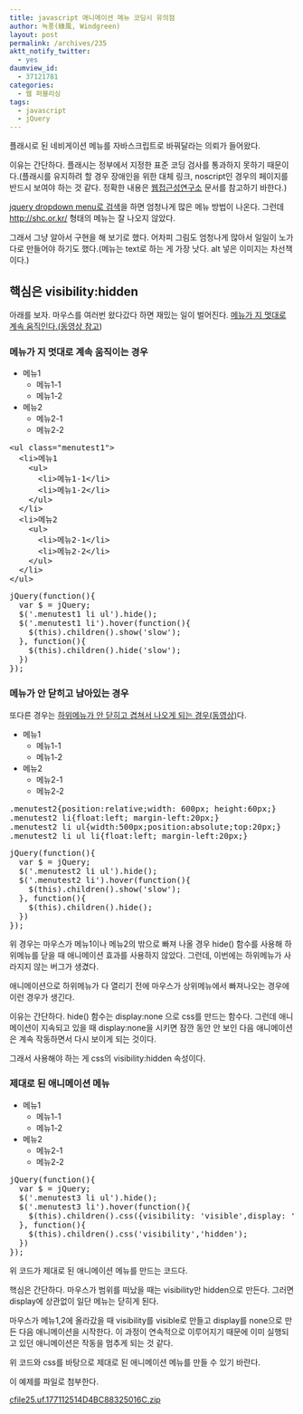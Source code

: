 ```yaml
---
title: javascript 애니메이션 메뉴 코딩시 유의점
author: 녹풍(綠風, Windgreen)
layout: post
permalink: /archives/235
aktt_notify_twitter:
  - yes
daumview_id:
  - 37121781
categories:
  - 웹 퍼블리싱
tags:
  - javascript
  - jQuery
---
```

플래시로 된 네비게이션 메뉴를 자바스크립트로 바꿔달라는 의뢰가 들어왔다.

이유는 간단하다. 플래시는 정부에서 지정한 표준 코딩 검사를 통과하지 못하기 때문이다.(플래시를 유지하려 할 경우 장애인을 위한 대체 링크, noscript인 경우의 페이지를 반드시 보여야 하는 것 같다. 정확한 내용은 <a href="http://www.wah.or.kr" target="_blank">웹접근성연구소</a> 문서를 참고하기 바한다.)

<a href="http://www.google.com/search?sourceid=chrome&ie=UTF-8&q=jquery+dropdown+menu" target="_blank">jquery dropdown menu로 검색</a>을 하면 엄청나게 많은 메뉴 방법이 나온다. 그런데 <http://shc.or.kr/>&nbsp;형태의 메뉴는 잘 나오지 않았다.

그래서 그냥 알아서 구현을 해 보기로 했다. 어차피 그림도 엄청나게 많아서 일일이 노가다로 만들어야 하기도 했다.(메뉴는 text로 하는 게 가장 낫다. alt 넣은 이미지는 차선책이다.)

## 핵심은 visibility:hidden

아래를 보자. 마우스를 여러번 왔다갔다 하면 재밌는 일이 벌어진다. <a href="http://www.youtube.com/watch?v=fk7gum_SJeE" target="_blank">메뉴가 지 멋대로 계속 움직인다.(</a><a href="http://www.youtube.com/watch?v=fk7gum_SJeE" target="_blank">동영상 참고</a>)

### 메뉴가 지 멋대로 계속 움직이는 경우

<ul class="menutest1">
  <li>
    메뉴1 <ul>
      <li>
        메뉴1-1
      </li>
      <li>
        메뉴1-2
      </li>
    </ul>
  </li>
  
  <li>
    메뉴2 <ul>
      <li>
        메뉴2-1
      </li>
      <li>
        메뉴2-2
      </li>
    </ul>
  </li>
</ul>



<pre class="brush:html">&lt;ul class="menutest1"&gt;
  &lt;li&gt;메뉴1
    &lt;ul&gt;
      &lt;li&gt;메뉴1-1&lt;/li&gt;
      &lt;li&gt;메뉴1-2&lt;/li&gt;
    &lt;/ul&gt;
  &lt;/li&gt;
  &lt;li&gt;메뉴2
    &lt;ul&gt;
      &lt;li&gt;메뉴2-1&lt;/li&gt;
      &lt;li&gt;메뉴2-2&lt;/li&gt;
    &lt;/ul&gt;
  &lt;/li&gt;
&lt;/ul&gt;</pre>

<pre class="brush:js">jQuery(function(){
  var $ = jQuery;
  $(&#039;.menutest1 li ul&#039;).hide();
  $(&#039;.menutest1 li&#039;).hover(function(){
    $(this).children().show(&#039;slow&#039;);
  }, function(){
    $(this).children().hide(&#039;slow&#039;);
  })
});
</pre>

### 메뉴가 안 닫히고 남아있는 경우

또다른 경우는 <a href="http://www.youtube.com/watch?v=Ww0-e646cTk" target="_blank">하위메뉴가 안 닫히고 겹쳐서 나오게 되는 경우(동영상)</a>다.

<ul class="menutest2">
  <li>
    메뉴1 <ul>
      <li>
        메뉴1-1
      </li>
      <li>
        메뉴1-2
      </li>
    </ul>
  </li>
  
  <li>
    메뉴2 <ul>
      <li>
        메뉴2-1
      </li>
      <li>
        메뉴2-2
      </li>
    </ul>
  </li>
</ul>



<pre class="brush:css">.menutest2{position:relative;width: 600px; height:60px;}
.menutest2 li{float:left; margin-left:20px;}
.menutest2 li ul{width:500px;position:absolute;top:20px;}
.menutest2 li ul li{float:left; margin-left:20px;}
</pre>

<pre class="brush:js">jQuery(function(){
  var $ = jQuery;
  $(&#039;.menutest2 li ul&#039;).hide();
  $(&#039;.menutest2 li&#039;).hover(function(){
    $(this).children().show(&#039;slow&#039;);
  }, function(){
    $(this).children().hide();
  })
});</pre>

위 경우는 마우스가 메뉴1이나 메뉴2의 밖으로 빠져 나올 경우 hide() 함수를 사용해 하위메뉴를 닫을 때 애니메이션 효과를 사용하지 않았다. 그런데, 이번에는 하위메뉴가 사라지지 않는 버그가 생겼다.

애니메이션으로 하위메뉴가 다 열리기 전에 마우스가 상위메뉴에서 빠져나오는 경우에 이런 경우가 생긴다. 

이유는 간단하다. hide() 함수는 display:none 으로 css를 만드는 함수다. 그런데 애니메이션이 지속되고 있을 때 display:none을 시키면 잠깐 동안 안 보인 다음 애니메이션은 계속 작동하면서 다시 보이게 되는 것이다.

그래서 사용해야 하는 게 css의 visibility:hidden 속성이다.

### 제대로 된 애니메이션 메뉴



<ul class="menutest3">
  <li>
    메뉴1 <ul>
      <li>
        메뉴1-1
      </li>
      <li>
        메뉴1-2
      </li>
    </ul>
  </li>
  
  <li>
    메뉴2 <ul>
      <li>
        메뉴2-1
      </li>
      <li>
        메뉴2-2
      </li>
    </ul>
  </li>
</ul>

<pre class="brush:js">jQuery(function(){
  var $ = jQuery;
  $(&#039;.menutest3 li ul&#039;).hide();
  $(&#039;.menutest3 li&#039;).hover(function(){
    $(this).children().css({visibility: &#039;visible&#039;,display: &#039;none&#039;}).show(&#039;slow&#039;);
  }, function(){
    $(this).children().css(&#039;visibility&#039;,&#039;hidden&#039;);
  })
});</pre>

위 코드가 제대로 된 애니메이션 메뉴를 만드는 코드다.

핵심은 간단하다. 마우스가 범위를 떠났을 때는 visibility만 hidden으로 만든다. 그러면 display에 상관없이 일단 메뉴는 닫히게 된다.

마우스가 메뉴1,2에 올라갔을 때 visibility를 visible로 만들고 display를 none으로 만든 다음 애니메이션을 시작한다. 이 과정이 연속적으로 이루어지기 때문에 이미 실행되고 있던 애니메이션은 작동을 멈추게 되는 것 같다.

위 코드와 css를 바탕으로 제대로 된 애니메이션 메뉴를 만들 수 있기 바란다.

이 예제를 파일로 첨부한다.

<a href="/uploads/legacy/old-images/1/cfile25.uf.177112514D4BC88325016C.zip" class="aligncenter" />cfile25.uf.177112514D4BC88325016C.zip</a>